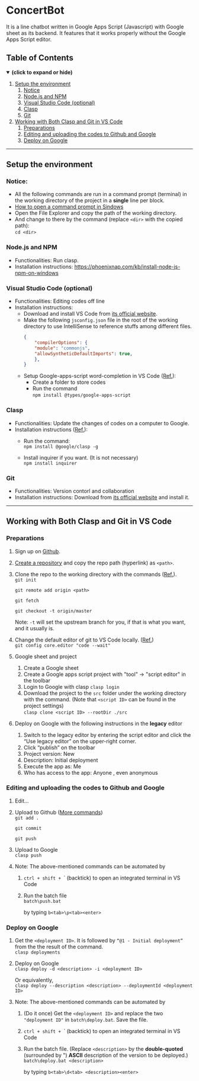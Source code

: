 # ConcertBot
It is a line chatbot written in Google Apps Script (Javascript) with Google sheet as its backend. It features that it works properly without the Google Apps Script editor.

## Table of Contents
<details open>
<summary><b>(click to expand or hide)</b></summary>
<!-- MarkdownTOC -->

1. [Setup the environment](#setup-the-environment)
    1. [Notice](#notice)
    1. [Node.js and NPM](#node-js-and-npm)
    1. [Visual Studio Code (optional)](#visual-studio-code)
    1. [Clasp](#clasp)
    1. [Git](#git)
1. [Working with Both Clasp and Git in VS Code](#working-with-both-clasp-and-git-in-vs-code)
    1. [Preparations](#preparations)
    1. [Editing and uploading the codes to Github and Google](#editing-and-uploading-the-codes-to-github-and-google)
    1. [Deploy on Google](#deploy-on-google)
    
    
<!-- /MarkdownTOC -->
</details>

---
<a id="setup-the-environment"></a>
## Setup the environment
<a id="notice"></a>
### Notice:
* All the following commands are run in a command prompt (terminal) in the working directory of the project in a **single** line per block.
* [How to open a command prompt in Sindows](https://www.businessinsider.com/how-to-open-command-prompt)
* Open the File Explorer and copy the path of the working directory.
* And change to there by the command (replace `<dir>` with the copied path):  
    `cd <dir>`

<a id="node-js-and-npm"></a>
### Node.js and NPM
* Functionalities: Run clasp.
* Installation instructions: https://phoenixnap.com/kb/install-node-js-npm-on-windows

<a id="visual-studio-code"></a>
### Visual Studio Code (optional)
* Functionalities: Editing codes off line
* Installation instructions:
    * Download and install VS Code from [its official website](https://code.visualstudio.com/).
    * Make the following `jsconfig.json` file in the root of the working directory to use IntelliSense to reference stuffs among different files.
        ```json
        {
            "compilerOptions": {
            "module": "commonjs",
            "allowSyntheticDefaultImports": true,
            },
        }
        ```
    * Setup Google-apps-script word-completion in VS Code ([Ref.](https://yagisanatode.com/2019/04/01/working-with-google-apps-script-in-visual-studio-code-using-clasp/)):
        * Create a folder to store codes
        * Run the command  
        `npm install @types/google-apps-script`

<a id="clasp"></a>
### Clasp
* Functionalities: Update the changes of codes on a computer to Google.
* Installation instructions ([Ref.](https://developers.google.com/apps-script/guides/clasp)): 
    * Run the command:  
        `npm install @google/clasp -g`
    
    * Install inquirer if you want. (It is not necessary)  
        `npm install inquirer`

<a id="git"></a>
### Git
* Functionalities: Version contorl and collaboration
* Installation instructions: Download from [its official website](https://git-scm.com/downloads) and install it.
---

<a id="working-with-both-clasp-and-git-in-vs-code"></a>
## Working with Both Clasp and Git in VS Code

<a id="preparations"></a>
### Preparations
1. Sign up on [Github](https://github.com/).
1. [Create a repository](https://docs.github.com/en/get-started/quickstart/create-a-repo) and copy the repo path (hyperlink) as `<path>`.
1. Clone the repo to the working directory with the commands ([Ref.](https://stackoverflow.com/a/18999726)).  
    `git init`

    `git remote add origin <path>`

    `git fetch`

    `git checkout -t origin/master`
    
    Note: `-t` will set the upstream branch for you, if that is what you want, and it usually is.
1. Change the default editor of git to VS Code locally. ([Ref.](https://stackoverflow.com/a/36427485))  
    `git config core.editor "code --wait"`
1. Google sheet and project
    1. Create a Google sheet
    1. Create a Google apps script project with "tool" -> "script editor" in the toolbar  
    1. Login to Google with clasp
        `clasp login`
    1. Download the project to the `src` folder under the working directory with the command. (Note that `<script ID>` can be found in the project settings)  
        `clasp clone <script ID> --rootDir ./src`

1. Deploy on Google with the following instructions in the **legacy** editor
    1. Switch to the legacy editor by entering the script editor and click the “Use legacy editor” on the upper-right corner.
    1. Click “publish” on the toolbar
    1. Project version: New
    1. Description: Initial deployment
    1. Execute the app as: Me
    1. Who has access to the app: Anyone , even anonymous

<a id="editing-and-uploading-the-codes-to-github-and-google"></a>
### Editing and uploading the codes to Github and Google
1. Edit…
1. Upload to Github ([More commands](https://docs.google.com/document/d/1c-OrQLbNHiUpPAVxULZvyaGUupKESsC5f1XQFVBI12A))  
    `git add .`

    `git commit`

    `git push`
1. Upload to Google  
    `clasp push`
1. Note: The above-mentioned commands can be automated by
    1. `ctrl + shift + `\` (backtick) to open an integrated terminal in VS Code
    1. Run the batch file  
        `batch\push.bat`

        by typing `b<tab>\p<tab><enter>`

<a id="deploy-on-google"></a>
### Deploy on Google
1. Get the `<deployment ID>`. It is followed by `“@1 - Initial deployment”` from the the result of the command.  
    `clasp deployments`
1. Deploy on Google  
    `clasp deploy -d <description> -i <deployment ID>`

    Or equivalently,  
    `clasp deploy --description <description> --deploymentId <deployment ID>`
1. Note: The above-mentioned commands can be automated by
    1. (Do it once) Get the `<deployment ID>` and replace the two `"deployment ID"` in `batch\deploy.bat`. Save the file.
    1. `ctrl + shift + `\` (backtick) to open an integrated terminal in VS Code
    1. Run the batch file. (Replace `<description>` by the **double-quoted** (surrounded by ") **ASCII** description of the version to be deployed.)  
        `batch\deploy.bat <description>`

        by typing `b<tab>\d<tab> <description><enter>`
